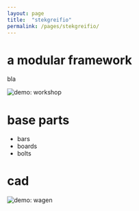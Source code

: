 ```yaml
---
layout: page
title:  "stekgreifio"
permalink: /pages/stekgreifio/
---
```


# a modular framework

bla

![demo: workshop](../images/workshop_demo.jpg)

# base parts
- bars
- boards
- bolts

# cad
![demo: wagen](../images/wagen_01.jpg)



